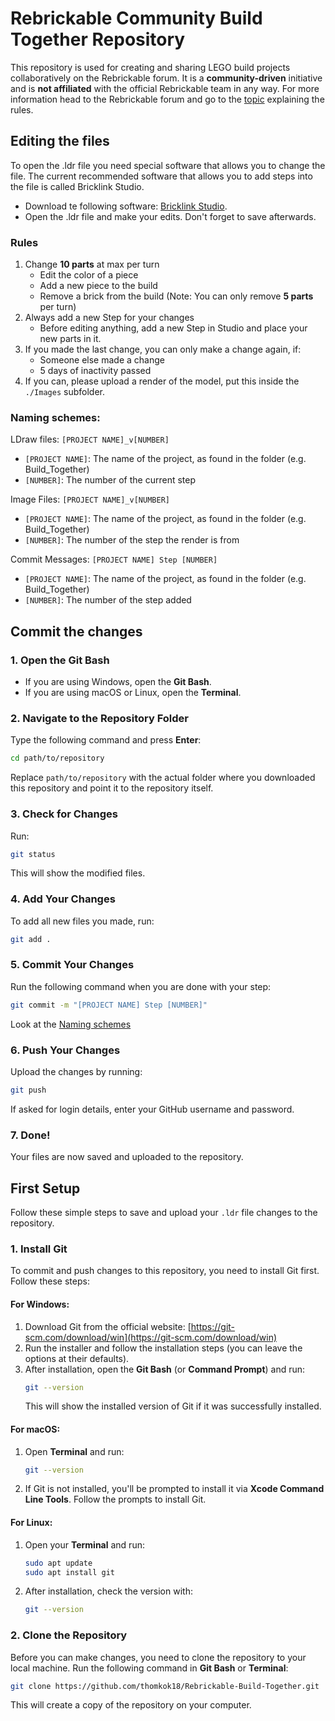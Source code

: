 # Rebrickable Community Build Together Repository

This repository is used for creating and sharing LEGO build projects collaboratively on the Rebrickable forum. It is a **community-driven** initiative and is **not affiliated** with the official Rebrickable team in any way. For more information head to the Rebrickable forum and go to the [topic](https://forum.rebrickable.com/t/building-together-v2/166766) explaining the rules.

## Editing the files

To open the .ldr file you need special software that allows you to change the file. The current recommended software that allows you to add steps into the file is called Bricklink Studio.
- Download te following software: [Bricklink Studio](https://www.bricklink.com/v3/studio/download.page).
- Open the .ldr file and make your edits. Don't forget to save afterwards.

### Rules

1. Change **10 parts** at max per turn
   - Edit the color of a piece
   - Add a new piece to the build
   - Remove a brick from the build (Note: You can only remove **5 parts** per turn)
2. Always add a new Step for your changes
   - Before editing anything, add a new Step in Studio and place your new parts in it.
3. If you made the last change, you can only make a change again, if:
   - Someone else made a change
   - 5 days of inactivity passed
4. If you can, please upload a render of the model, put this inside the `./Images` subfolder.

### Naming schemes:

LDraw files: `[PROJECT NAME]_v[NUMBER]`
- `[PROJECT NAME]`: The name of the project, as found in the folder (e.g. Build_Together)
- `[NUMBER]`: The number of the current step

Image Files: `[PROJECT NAME]_v[NUMBER]`
- `[PROJECT NAME]`: The name of the project, as found in the folder (e.g. Build_Together)
- `[NUMBER]`: The number of the step the render is from

Commit Messages: `[PROJECT NAME] Step [NUMBER]`
- `[PROJECT NAME]`: The name of the project, as found in the folder (e.g. Build_Together)
- `[NUMBER]`: The number of the step added

## Commit the changes

### 1. Open the Git Bash
- If you are using Windows, open the **Git Bash**.
- If you are using macOS or Linux, open the **Terminal**.

### 2. Navigate to the Repository Folder
Type the following command and press **Enter**:
```sh
cd path/to/repository
```
Replace `path/to/repository` with the actual folder where you downloaded this repository and point it to the repository itself.

### 3. Check for Changes
Run:
```sh
git status
```
This will show the modified files.

### 4. Add Your Changes
To add all new files you made, run:
```sh
git add .
```

### 5. Commit Your Changes
Run the following command when you are done with your step:
```sh
git commit -m "[PROJECT NAME] Step [NUMBER]"
```
Look at the [Naming schemes](#naming-schemes)

### 6. Push Your Changes
Upload the changes by running:
```sh
git push
```
If asked for login details, enter your GitHub username and password.

### 7. Done!
Your files are now saved and uploaded to the repository.

## First Setup

Follow these simple steps to save and upload your `.ldr` file changes to the repository.

### 1. Install Git
To commit and push changes to this repository, you need to install Git first. Follow these steps:

#### For Windows:
1. Download Git from the official website: [https://git-scm.com/download/win](https://git-scm.com/download/win)
2. Run the installer and follow the installation steps (you can leave the options at their defaults).
3. After installation, open the **Git Bash** (or **Command Prompt**) and run:
   ```sh
   git --version
   ```
   This will show the installed version of Git if it was successfully installed.

#### For macOS:
1. Open **Terminal** and run:
   ```sh
   git --version
   ```
2. If Git is not installed, you'll be prompted to install it via **Xcode Command Line Tools**. Follow the prompts to install Git.

#### For Linux:
1. Open your **Terminal** and run:
   ```sh
   sudo apt update
   sudo apt install git
   ```
2. After installation, check the version with:
   ```sh
   git --version
   ```

### 2. Clone the Repository
Before you can make changes, you need to clone the repository to your local machine. Run the following command in **Git Bash** or **Terminal**:
```sh
git clone https://github.com/thomkok18/Rebrickable-Build-Together.git
```
This will create a copy of the repository on your computer.
